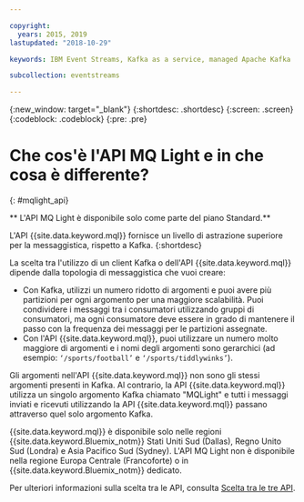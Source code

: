 ```yaml
---

copyright:
  years: 2015, 2019
lastupdated: "2018-10-29"

keywords: IBM Event Streams, Kafka as a service, managed Apache Kafka

subcollection: eventstreams

---
```


{:new_window: target="_blank"}
{:shortdesc: .shortdesc}
{:screen: .screen}
{:codeblock: .codeblock}
{:pre: .pre}

# Che cos'è l'API MQ Light e in che cosa è differente?
{: #mqlight_api}

<!-- 30/10/18: info moved to eventstreams075.md because of doc app changes -->
** L'API MQ Light è disponibile solo come parte del piano Standard.**
<br/>

L'API {{site.data.keyword.mql}} fornisce un livello di astrazione superiore per la messaggistica, rispetto a Kafka.
{:shortdesc}

La scelta tra l'utilizzo di un client Kafka o dell'API {{site.data.keyword.mql}} dipende dalla topologia di messaggistica che vuoi
creare:

* Con Kafka, utilizzi un numero ridotto di argomenti e puoi avere più partizioni per ogni argomento per una maggiore scalabilità. Puoi condividere i messaggi tra i consumatori utilizzando gruppi di consumatori, ma ogni consumatore deve essere in grado di mantenere il passo con la frequenza dei messaggi per le partizioni assegnate.
* Con l'API {{site.data.keyword.mql}}, puoi utilizzare un numero molto maggiore di argomenti e i nomi degli argomenti sono gerarchici (ad esempio: <code>‘/sports/football’</code> e <code>‘/sports/tiddlywinks’</code>). 

Gli argomenti nell'API {{site.data.keyword.mql}} non sono gli stessi
argomenti presenti in Kafka. Al contrario, la API {{site.data.keyword.mql}} utilizza
un singolo argomento Kafka chiamato "MQLight" e tutti i messaggi inviati e ricevuti utilizzando la API {{site.data.keyword.mql}} passano attraverso quel solo argomento Kafka.

{{site.data.keyword.mql}} è disponibile solo nelle regioni
{{site.data.keyword.Bluemix_notm}} Stati Uniti Sud (Dallas), Regno Unito Sud (Londra) e Asia Pacifico Sud (Sydney). L'API MQ Light non è disponibile nella regione Europa Centrale (Francoforte) o in
{{site.data.keyword.Bluemix_notm}} dedicato.

<!-- begin STAGING ONLY -->
Per ulteriori informazioni sulla scelta tra le API, consulta [Scelta tra le tre API](/docs/services/EventStreams?topic=eventstreams-choose_api).
<!-- end STAGING ONLY -->

